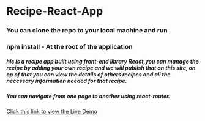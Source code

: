 # Recipe-React-App

### You can clone the repo to your local machine and run

### npm install - At the root of the application

##### his is a recipe app built using front-end library React,you can manage the recipe by adding your own recipe and we will publish that on this site, on op of that you can view the details of others recipes and all the necessary information needed for that recipe.

##### You can navigate from one page to another using react-router.

[Click this link to view the Live Demo]()

